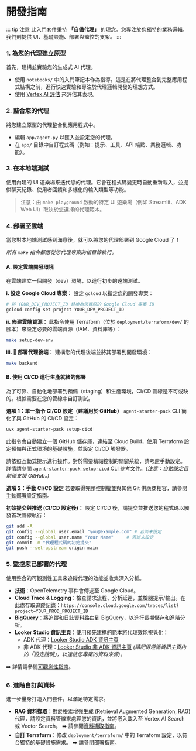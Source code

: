 # 開發指南

::: tip 注意
此入門套件秉持 **「自備代理」** 的理念。您專注於您獨特的業務邏輯，我們則提供 UI、基礎設施、部署與監控的支架。
:::

### 1. 為您的代理建立原型
首先，建構並實驗您的生成式 AI 代理。

*   使用 `notebooks/` 中的入門筆記本作為指導。這是在將代理整合到完整應用程式結構之前，進行快速實驗和專注於代理邏輯開發的理想方式。
*   使用 [Vertex AI 評估](https://cloud.google.com/vertex-ai/generative-ai/docs/models/evaluation-overview) 來評估其表現。

### 2. 整合您的代理
將您建立原型的代理整合到應用程式中。

*   編輯 `app/agent.py` 以匯入並設定您的代理。
*   在 `app/` 目錄中自訂程式碼（例如：提示、工具、API 端點、業務邏輯、功能）。

### 3. 在本地端測試
使用內建的 UI 遊樂場來迭代您的代理。它會在程式碼變更時自動重新載入，並提供聊天紀錄、使用者回饋和多樣化的輸入類型等功能。

> 注意：由 `make playground` 啟動的特定 UI 遊樂場（例如 Streamlit、ADK Web UI）取決於您選擇的代理範本。

### 4. 部署至雲端
當您對本地端測試感到滿意後，就可以將您的代理部署到 Google Cloud 了！

*所有 `make` 指令都應從您代理專案的根目錄執行。*

#### A. 設定雲端開發環境
在雲端建立一個開發（dev）環境，以進行初步的遠端測試。

**i. 設定 Google Cloud 專案：**
設定 `gcloud` 以指定您的開發專案：
```bash
# 將 YOUR_DEV_PROJECT_ID 替換為您實際的 Google Cloud 專案 ID
gcloud config set project YOUR_DEV_PROJECT_ID
```

**ii. 佈建雲端資源：**
此指令使用 Terraform（位於 `deployment/terraform/dev/` 的腳本）來設定必要的雲端資源（IAM、資料庫等）：
```bash
make setup-dev-env
```

**iii. 🚀 部署代理後端：**
建構您的代理後端並將其部署到開發環境：
```bash
make backend
```

#### B. 使用 CI/CD 進行生產就緒的部署
為了可靠、自動化地部署到預備（staging）和生產環境，CI/CD 管線是不可或缺的。根據需要在您的管線中自訂測試。

**選項 1：單一指令 CI/CD 設定（建議用於 GitHub）**
`agent-starter-pack` CLI 簡化了與 GitHub 的 CI/CD 設定：
```bash
uvx agent-starter-pack setup-cicd
```

此指令會自動建立一個 GitHub 儲存庫，連結至 Cloud Build，使用 Terraform 設定預備與正式環境的基礎設施，並設定 CI/CD 觸發器。

請依照互動式提示進行操作。對於需要精細控制的關鍵系統，請考慮手動設定。
詳情請參閱 [`agent-starter-pack setup-cicd` CLI 參考文件](../cli/setup_cicd)。*(注意：自動設定目前僅支援 GitHub。)*

**選項 2：手動 CI/CD 設定**
若要取得完整控制權並與其他 Git 供應商相容，請參閱[手動部署設定指南](./deployment.md)。

**初始提交與推送 (CI/CD 設定後)：**
設定 CI/CD 後，請提交並推送您的程式碼以觸發首次管線執行：
```bash
git add -A
git config --global user.email "you@example.com" # 若尚未設定
git config --global user.name "Your Name"     # 若尚未設定
git commit -m "代理程式碼的初始提交"
git push --set-upstream origin main
```

### 5. 監控您已部署的代理
使用整合的可觀測性工具來追蹤代理的效能並收集深入分析。

*   **技術**：OpenTelemetry 事件會傳送至 Google Cloud。
*   **Cloud Trace & Logging**：檢查請求流程、分析延遲，並檢閱提示/輸出。在此處存取追蹤記錄：`https://console.cloud.google.com/traces/list?project=YOUR_PROD_PROJECT_ID`
*   **BigQuery**：將追蹤和日誌資料路由到 BigQuery，以進行長期儲存和進階分析。
*   **Looker Studio 資訊主頁**：使用預先建構的範本將代理效能視覺化：
    *   ADK 代理：[Looker Studio ADK 資訊主頁](https://lookerstudio.google.com/c/reporting/46b35167-b38b-4e44-bd37-701ef4307418/page/tEnnC)
    *   非 ADK 代理：[Looker Studio 非 ADK 資訊主頁](https://lookerstudio.google.com/c/reporting/fa742264-4b4b-4c56-81e6-a667dd0f853f/page/tEnnC)
    *(請記得遵循資訊主頁內的「設定說明」，以連結您專案的資料來源)。*

➡️ 詳情請參閱[可觀測性指南](./observability.md)。

### 6. 進階自訂與資料
進一步量身打造入門套件，以滿足特定需求。

*   **RAG 資料擷取**：對於檢索增強生成 (Retrieval Augmented Generation, RAG) 代理，請設定資料管線來處理您的資訊，並將嵌入載入至 Vertex AI Search 或 Vector Search。
    ➡️ 請參閱[資料擷取指南](./data-ingestion.md)。
*   **自訂 Terraform**：修改 `deployment/terraform/` 中的 Terraform 設定，以符合獨特的基礎設施需求。
    ➡️ 請參閱[部署指南](./deployment.md)。